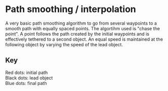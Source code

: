 # Path smoothing / interpolation

A very basic path smoothing algorithm to go from several waypoints to a smooth path with equally spaced points. The algortihm used is "chase the point". A point follows the path created by the initial waypoints and is effectively tethered to a second object. An equal speed is maintained at the following object by varying the speed of the lead object.

## Key

Red dots: initial path  
Black dots: lead object  
Blue dots: final path  
